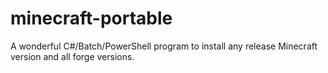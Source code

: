# minecraft-portable
A wonderful C#/Batch/PowerShell program to install any release Minecraft version and all forge versions.
